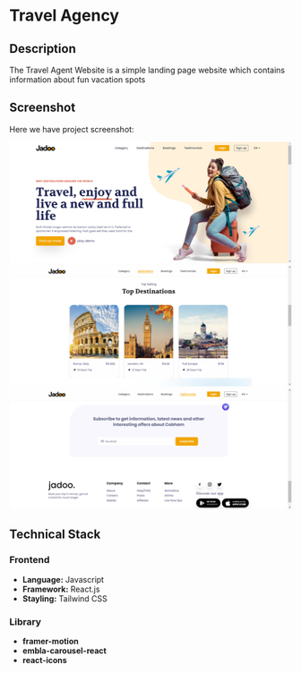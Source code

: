 # Travel Agency

## Description

The Travel Agent Website is a simple landing page website which contains information about fun vacation spots

## Screenshot

Here we have project screenshot:

![screenshot](public/screenshot/TravelAgency02.jpg)
![screenshot](public/screenshot/TravelAgency01.jpg)
![screenshot](public/screenshot/TravelAgency03.jpg)

## Technical Stack

<h3>Frontend</h3>

<ul>
	<li><strong>Language:</strong> Javascript</li>
	<li><strong>Framework:</strong> React.js</li>
	<li><strong>Stayling:</strong> Tailwind CSS</li>
</ul>

<h3>Library</h3>

<ul>
	<li><strong>framer-motion</strong></li>
	<li><strong>embla-carousel-react</strong></li>
	<li><strong>react-icons</strong></li>
</ul>
